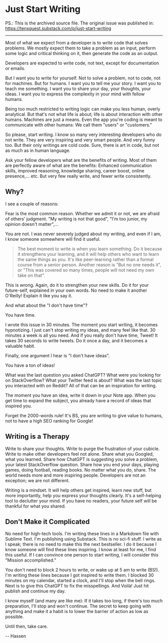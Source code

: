 # Just Start Writing

PS.: This is the archived source file. The original issue was published in: https://tenxquest.substack.com/p/just-start-writing

---

Most of what we expect from a developer is to write code that solves problems. We mostly expect them to take a problem as an input, perform some logic and critical thinking on it, then generate the code as an output.

Developers are expected to write code, not text, except for documentation or emails.

But I want you to write for yourself. Not to solve a problem, not to code, not for machines. But for humans. I want you to tell me your story. I want you to teach me something. I want you to share your day, your thoughts, your ideas. I want you to express the complexity in your mind with fellow humans.

Being too much restricted to writing logic can make you less human, overly analytical. But that's not what life is about; life is about interaction with other humans. Machines are just a means. Even the app you're coding is meant to communicate with other humans: We call them "users" or "customers."

So please, start writing. I know so many very interesting developers who do not write. They are very inspiring and very smart people. And very funny too. But their only writings are cold code. Sure, there is art in code, but not as much as in human language.

Ask your fellow developers what are the benefits of writing. Most of them are perfectly aware of what are the benefits: Enhanced communication skills, improved reasoning, knowledge sharing, career boost, online presence,... etc. But very few really write, and fewer write consistently.

## Why?

I see a couple of reasons:

Fear is the most common reason. Whether we admit it or not, we are afraid of others' judgment. "My writing is not that good", "I'm too junior, my opinion doesn't matter",...

You are not. I was never severely judged about my writing, and even if I am, I know someone somewhere will find it useful.

> The best moment to write is when you learn something. Do it because it strengthens your learning, and it will help others who want to learn the same things as you. It's like peer-learning rather than a formal course from a senior person.
Another reason is "But no one needs it", or "This was covered so many times, people will not need my own take on that".

This is wrong. Again, do it to strengthen your new skills. Do it for your future-self, explained in your own words. No need to make it another O'Reilly! Explain it like you say it.

And what about the "I don't have time"?

You have time.

I wrote this issue in 30 minutes. The moment you start writing, it becomes hypnotizing. I just can't stop writing my ideas, and many feel like that. 30 minutes a week is all you need. And if you really don't have time, Tweet! It takes 30 seconds to write tweets. Do it once a day, and it becomes a valuable habit.

Finally, one argument I hear is "I don't have ideas".

You have a ton of ideas!

What was the last question you asked ChatGPT? What were you looking for on StackOverflow? What your Twitter feed is about? What was the last topic you interacted with on Reddit? All of that can be an inspiration for writing.

The moment you have an idea, write it down in your Note app. When you get time to expand the subject, you already have a record of ideas that inspired you.

Forget the 2000-words rule! It's BS, you are writing to give value to humans, not to have a high SEO ranking for Google!

## Writing is a Therapy

Write to share your thoughts. Write to purge the frustration of your cubicle. Write to make other developers feel not alone. Share what you Googled, what you learned. Share how ChatGPT is suggesting you solve a problem, your latest StackOverflow question. Share how you end your days, playing games, doing football, reading books. No matter what you do, share. The world needs more and more inspiring people. Developers are not an exception; we are not different.

Writing is a mindset. It will help others get inspired, learn new stuff, but more importantly, help you express your thoughts clearly. It's a self-helping tool to declutter your mind. If you have no readers, your future self will be thankful for what you shared.

## Don't Make it Complicated

No need for high-tech tools. I'm writing these lines in a Markdown file with Sublime Text. I'm publishing using Substack. This is no sci-fi stuff. I write as I speak; there is no need to make this the next bestseller. I do it because I know someone will find these lines inspiring. I know at least for me, I find this useful. If I can convince one person to start writing, I will consider this "Mission accomplished."

You don't need to block 2 hours to write, or wake up at 5 am to write (BS!). I'm writing these lines because I got inspired to write them. I blocked 30 minutes on my calendar, started a clock, and I'll stop when the bell rings. Next is to give this ChatGPT to fix the misspellings. And Voilà! Just hit publish and continue my day.

I know myself (and many are like me): If it takes too long, if there's too much preparation, I'll stop and won't continue. The secret to keep going with anything and make it a habit is to lower the barrier of action as low as possible.

Until then, take care.

-- Hassen
